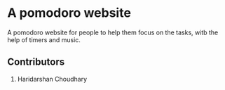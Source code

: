 # A pomodoro website
A pomodoro website for people to help them focus on the tasks, witb the help of timers and music.

## Contributors
1. Haridarshan Choudhary